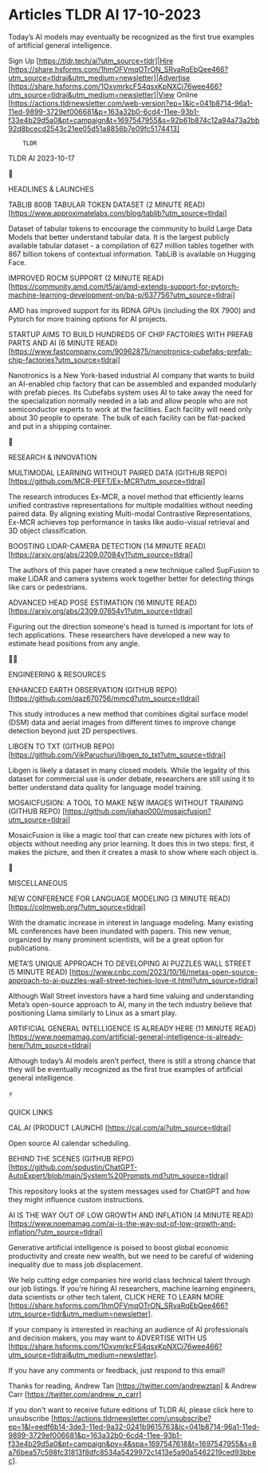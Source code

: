 # Articles TLDR AI 17-10-2023

Today’s AI models may eventually be recognized as the first true
examples of artificial general intelligence.  

Sign Up [https://tldr.tech/ai?utm_source=tldr]|Hire
[https://share.hsforms.com/1hmOFVmqOTrON_SRvaRqEbQee466?utm_source=tldrai&utm_medium=newsletter]|Advertise
[https://share.hsforms.com/1OxvmrkcFS4qsxKpNXCi76wee466?utm_source=tldrai&utm_medium=newsletter]|View
Online
[https://actions.tldrnewsletter.com/web-version?ep=1&lc=041b8714-96a1-11ed-9899-3729ef006681&p=163a32b0-6cd4-11ee-93b1-f33e4b29d5a0&pt=campaign&t=1697547955&s=92b61b874c12a94a73a2bb92d8bcecd2543c21ee05d51a8856b7e09fc5174413]


		TLDR 

TLDR AI 2023-10-17

🚀 

HEADLINES & LAUNCHES

 TABLIB 800B TABULAR TOKEN DATASET (2 MINUTE READ)
[https://www.approximatelabs.com/blog/tablib?utm_source=tlrdai] 

 Dataset of tabular tokens to encourage the community to build Large
Data Models that better understand tabular data. It is the largest
publicly available tabular dataset - a compilation of 627 million
tables together with 867 billion tokens of contextual information.
TabLiB is available on Hugging Face. 

 IMPROVED ROCM SUPPORT (2 MINUTE READ)
[https://community.amd.com/t5/ai/amd-extends-support-for-pytorch-machine-learning-development-on/ba-p/637756?utm_source=tldrai]


 AMD has improved support for its RDNA GPUs (including the RX 7900)
and Pytorch for more training options for AI projects. 

 STARTUP AIMS TO BUILD HUNDREDS OF CHIP FACTORIES WITH PREFAB PARTS
AND AI (6 MINUTE READ)
[https://www.fastcompany.com/90962875/nanotronics-cubefabs-prefab-chip-factories?utm_source=tldrai]


 Nanotronics is a New York-based industrial AI company that wants to
build an AI-enabled chip factory that can be assembled and expanded
modularly with prefab pieces. Its Cubefabs system uses AI to take away
the need for the specialization normally needed in a lab and allow
people who are not semiconductor experts to work at the facilities.
Each facility will need only about 30 people to operate. The bulk of
each facility can be flat-packed and put in a shipping container. 

🧠 

RESEARCH & INNOVATION

 MULTIMODAL LEARNING WITHOUT PAIRED DATA (GITHUB REPO)
[https://github.com/MCR-PEFT/Ex-MCR?utm_source=tldrai] 

 The research introduces Ex-MCR, a novel method that efficiently
learns unified contrastive representations for multiple modalities
without needing paired data. By aligning existing Multi-modal
Contrastive Representations, Ex-MCR achieves top performance in tasks
like audio-visual retrieval and 3D object classification. 

 BOOSTING LIDAR-CAMERA DETECTION (14 MINUTE READ)
[https://arxiv.org/abs/2309.07084v1?utm_source=tldrai] 

 The authors of this paper have created a new technique called
SupFusion to make LiDAR and camera systems work together better for
detecting things like cars or pedestrians. 

 ADVANCED HEAD POSE ESTIMATION (16 MINUTE READ)
[https://arxiv.org/abs/2309.07654v1?utm_source=tldrai] 

 Figuring out the direction someone's head is turned is important for
lots of tech applications. These researchers have developed a new way
to estimate head positions from any angle. 

🧑‍💻 

ENGINEERING & RESOURCES

 ENHANCED EARTH OBSERVATION (GITHUB REPO)
[https://github.com/qaz670756/mmcd?utm_source=tldrai] 

 This study introduces a new method that combines digital surface
model (DSM) data and aerial images from different times to improve
change detection beyond just 2D perspectives. 

 LIBGEN TO TXT (GITHUB REPO)
[https://github.com/VikParuchuri/libgen_to_txt?utm_source=tldrai] 

 Libgen is likely a dataset in many closed models. While the legality
of this dataset for commercial use is under debate, researchers are
still using it to better understand data quality for language model
training. 

 MOSAICFUSION: A TOOL TO MAKE NEW IMAGES WITHOUT TRAINING (GITHUB
REPO) [https://github.com/jiahao000/mosaicfusion?utm_source=tldrai] 

 MosaicFusion is like a magic tool that can create new pictures with
lots of objects without needing any prior learning. It does this in
two steps: first, it makes the picture, and then it creates a mask to
show where each object is. 

🎁 

MISCELLANEOUS

 NEW CONFERENCE FOR LANGUAGE MODELING (3 MINUTE READ)
[https://colmweb.org/?utm_source=tldrai] 

 With the dramatic increase in interest in language modeling. Many
existing ML conferences have been inundated with papers. This new
venue, organized by many prominent scientists, will be a great option
for publications. 

 META’S UNIQUE APPROACH TO DEVELOPING AI PUZZLES WALL STREET (5
MINUTE READ)
[https://www.cnbc.com/2023/10/16/metas-open-source-approach-to-ai-puzzles-wall-street-techies-love-it.html?utm_source=tldrai]


 Although Wall Street investors have a hard time valuing and
understanding Meta’s open-source approach to AI, many in the tech
industry believe that positioning Llama similarly to Linux as a smart
play. 

 ARTIFICIAL GENERAL INTELLIGENCE IS ALREADY HERE (11 MINUTE READ)
[https://www.noemamag.com/artificial-general-intelligence-is-already-here/?utm_source=tldrai]


 Although today’s AI models aren’t perfect, there is still a
strong chance that they will be eventually recognized as the first
true examples of artificial general intelligence. 

⚡ 

QUICK LINKS

 CAL.AI (PRODUCT LAUNCH) [https://cal.com/ai?utm_source=tldrai] 

 Open source AI calendar scheduling. 

 BEHIND THE SCENES (GITHUB REPO)
[https://github.com/spdustin/ChatGPT-AutoExpert/blob/main/System%20Prompts.md?utm_source=tldrai]


 This repository looks at the system messages used for ChatGPT and how
they might influence custom instructions. 

 AI IS THE WAY OUT OF LOW GROWTH AND INFLATION (4 MINUTE READ)
[https://www.noemamag.com/ai-is-the-way-out-of-low-growth-and-inflation/?utm_source=tldrai]


 Generative artificial intelligence is poised to boost global economic
productivity and create new wealth, but we need to be careful of
widening inequality due to mass job displacement. 

 We help cutting edge companies hire world class technical talent
through our job listings. If you're hiring AI researchers, machine
learning engineers, data scientists or other tech talent, CLICK HERE
TO LEARN MORE
[https://share.hsforms.com/1hmOFVmqOTrON_SRvaRqEbQee466?utm_source=tldr&utm_medium=newsletter].


If your company is interested in reaching an audience of AI
professionals and decision makers, you may want to ADVERTISE WITH US
[https://share.hsforms.com/1OxvmrkcFS4qsxKpNXCi76wee466?utm_source=tldrai&utm_medium=newsletter].


If you have any comments or feedback, just respond to this email! 

Thanks for reading, 
Andrew Tan [https://twitter.com/andrewztan] & Andrew Carr
[https://twitter.com/andrew_n_carr] 

If you don't want to receive future editions of TLDR AI, please click
here to unsubscribe
[https://actions.tldrnewsletter.com/unsubscribe?ep=1&l=eedf6b14-3de3-11ed-9a32-0241b9615763&lc=041b8714-96a1-11ed-9899-3729ef006681&p=163a32b0-6cd4-11ee-93b1-f33e4b29d5a0&pt=campaign&pv=4&spa=1697547618&t=1697547955&s=8a76bea57c598fc31813f8dfc8534a5429972c1413e5a90a5462219ced93bbec].